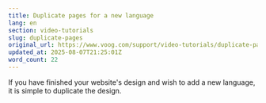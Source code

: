 ```yaml
---
title: Duplicate pages for a new language
lang: en
section: video-tutorials
slug: duplicate-pages
original_url: https://www.voog.com/support/video-tutorials/duplicate-pages
updated_at: 2025-08-07T21:25:01Z
word_count: 22
---
```

If you have finished your website's design and wish to add a new language, it is simple to duplicate the design.
